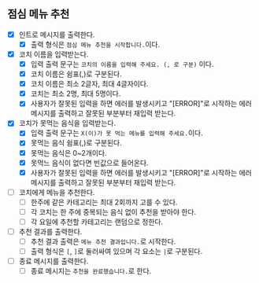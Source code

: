 ## 점심 메뉴 추천

- [X] 인트로 메시지를 출력한다.
  - [X] 출력 형식은 `점심 메뉴 추천을 시작합니다.`이다.

- [X] 코치 이름을 입력받는다.
  - [X] 입력 출력 문구는 `코치의 이름을 입력해 주세요. (, 로 구분)` 이다.
  - [X] 코치 이름은 쉼표(,)로 구분된다.
  - [X] 코치 이름은 최소 2글자, 최대 4글자이다.
  - [X] 코치는 최소 2명, 최대 5명이다.
  - [X] 사용자가 잘못된 입력을 하면 에러를 발생시키고 "[ERROR]"로 시작하는 에러 메시지를 출력하고 잘못된 부분부터 재입력 받는다.
- [X] 코치가 못먹는 음식을 입력받는다.
  - [X] 입력 출력 문구는 `X(이)가 못 먹는 메뉴를 입력해 주세요.`이다.
  - [X] 못먹는 음식 쉼표(,)로 구분된다.
  - [X] 못먹는 음식은 0~2개이다.
  - [X] 못먹느 음식이 없다면 빈값으로 들어온다.
  - [X] 사용자가 잘못된 입력을 하면 에러를 발생시키고 "[ERROR]"로 시작하는 에러 메시지를 출력하고 잘못된 부분부터 재입력 받는다.
- [ ] 코치에게 메뉴을 추천한다.
  - [ ] 한주에 같은 카테고리는 최대 2회까지 고를 수 있다.
  - [ ] 각 코치는 한 주에 중복되는 음식 없이 추천을 받아야 한다.
  - [ ] 각 요일에 추천할 카테고리는 랜덤으로 정한다.
- [ ] 추천 결과를 출력한다.
  - [ ] 추천 결과 출력은 `메뉴 추천 결과입니다.`로 시작한다.
  - [ ] 출력 형식은 `[`, `]`로 둘러싸여 있으며 각 요소는 `|`로 구분된다.
- [ ] 종료 메시지를 출력한다.
  - [ ] 종료 메시지는 `추천을 완료했습니다.`로 한다.